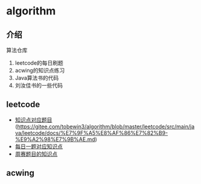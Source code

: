# algorithm

## 介绍

算法仓库
1. leetcode的每日刷题
2. acwing的知识点练习
3. Java算法书的代码
4. 刘汝佳书的一些代码





## leetcode

- [知识点对应题目](https://gitee.com/tobewin3/algorithm/tree/master/leetcode/src/main/java/leetcode/categories)(https://gitee.com/tobewin3/algorithm/blob/master/leetcode/src/main/java/leetcode/docs/%E7%9F%A5%E8%AF%86%E7%82%B9-%E9%A2%98%E7%9B%AE.md)
- [每日一题对应知识点](https://gitee.com/tobewin3/algorithm/blob/master/leetcode/src/main/java/leetcode/docs/%E6%AF%8F%E6%97%A5%E4%B8%80%E9%A2%98.md)
- [周赛题目的知识点](https://gitee.com/tobewin3/algorithm/blob/master/leetcode/src/main/java/leetcode/docs/%E5%91%A8%E8%B5%9B.md)





## acwing

